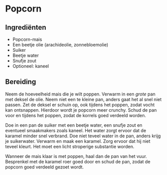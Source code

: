 # Popcorn
## Ingrediënten
- Popcorn-mais
- Een beetje olie (arachideolie, zonnebloemolie)
- Suiker
- Beetje water
- Snufje zout
- Optioneel: kaneel

## Bereiding
Neem de hoeveelheid mais die je wilt poppen. Verwarm in een _grote_ pan met deksel de olie. Neem niet een te kleine pan, anders gaat het al snel niet passen. Zet de deksel er schuin op, ook tijdens het poppen, zodat vocht kan ontsnappen. Hierdoor wordt je popcorn meer crunchy. Schud de pan voor en tijdens het poppen, zodat de korrels goed verdeeld worden.

Doe in een pan de suiker met een beetje water, een snufje zout en eventueel smaakmakers zoals kaneel. Het water zorgt ervoor dat de karamel minder snel verbrand. Doe niet teveel water in de pan, anders krijg je suikerwater. Verwarm en maak een karamel. Zorg ervoor dat hij niet teveel kleurt. Het moet een licht stroperige substantie worden.

Wanneer de mais klaar is met poppen, haal dan de pan van het vuur. Besprenkel met de karamel roer goed door en schud de pan, zodat de popcorn goed verdeeld gezoet wordt.
